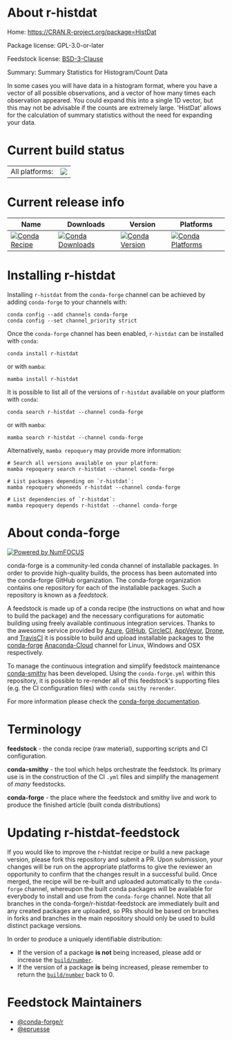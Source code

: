 About r-histdat
===============

Home: https://CRAN.R-project.org/package=HistDat

Package license: GPL-3.0-or-later

Feedstock license: [BSD-3-Clause](https://github.com/conda-forge/r-histdat-feedstock/blob/main/LICENSE.txt)

Summary: Summary Statistics for Histogram/Count Data

In some cases you will have data in a histogram format, where you have a vector of all possible observations, and a vector of how many times each observation appeared.  You could expand this into a single 1D vector, but this may not be advisable if the counts are extremely large. 'HistDat' allows for the calculation of summary statistics without the need for expanding your data.

Current build status
====================


<table><tr><td>All platforms:</td>
    <td>
      <a href="https://dev.azure.com/conda-forge/feedstock-builds/_build/latest?definitionId=14308&branchName=main">
        <img src="https://dev.azure.com/conda-forge/feedstock-builds/_apis/build/status/r-histdat-feedstock?branchName=main">
      </a>
    </td>
  </tr>
</table>

Current release info
====================

| Name | Downloads | Version | Platforms |
| --- | --- | --- | --- |
| [![Conda Recipe](https://img.shields.io/badge/recipe-r--histdat-green.svg)](https://anaconda.org/conda-forge/r-histdat) | [![Conda Downloads](https://img.shields.io/conda/dn/conda-forge/r-histdat.svg)](https://anaconda.org/conda-forge/r-histdat) | [![Conda Version](https://img.shields.io/conda/vn/conda-forge/r-histdat.svg)](https://anaconda.org/conda-forge/r-histdat) | [![Conda Platforms](https://img.shields.io/conda/pn/conda-forge/r-histdat.svg)](https://anaconda.org/conda-forge/r-histdat) |

Installing r-histdat
====================

Installing `r-histdat` from the `conda-forge` channel can be achieved by adding `conda-forge` to your channels with:

```
conda config --add channels conda-forge
conda config --set channel_priority strict
```

Once the `conda-forge` channel has been enabled, `r-histdat` can be installed with `conda`:

```
conda install r-histdat
```

or with `mamba`:

```
mamba install r-histdat
```

It is possible to list all of the versions of `r-histdat` available on your platform with `conda`:

```
conda search r-histdat --channel conda-forge
```

or with `mamba`:

```
mamba search r-histdat --channel conda-forge
```

Alternatively, `mamba repoquery` may provide more information:

```
# Search all versions available on your platform:
mamba repoquery search r-histdat --channel conda-forge

# List packages depending on `r-histdat`:
mamba repoquery whoneeds r-histdat --channel conda-forge

# List dependencies of `r-histdat`:
mamba repoquery depends r-histdat --channel conda-forge
```


About conda-forge
=================

[![Powered by
NumFOCUS](https://img.shields.io/badge/powered%20by-NumFOCUS-orange.svg?style=flat&colorA=E1523D&colorB=007D8A)](https://numfocus.org)

conda-forge is a community-led conda channel of installable packages.
In order to provide high-quality builds, the process has been automated into the
conda-forge GitHub organization. The conda-forge organization contains one repository
for each of the installable packages. Such a repository is known as a *feedstock*.

A feedstock is made up of a conda recipe (the instructions on what and how to build
the package) and the necessary configurations for automatic building using freely
available continuous integration services. Thanks to the awesome service provided by
[Azure](https://azure.microsoft.com/en-us/services/devops/), [GitHub](https://github.com/),
[CircleCI](https://circleci.com/), [AppVeyor](https://www.appveyor.com/),
[Drone](https://cloud.drone.io/welcome), and [TravisCI](https://travis-ci.com/)
it is possible to build and upload installable packages to the
[conda-forge](https://anaconda.org/conda-forge) [Anaconda-Cloud](https://anaconda.org/)
channel for Linux, Windows and OSX respectively.

To manage the continuous integration and simplify feedstock maintenance
[conda-smithy](https://github.com/conda-forge/conda-smithy) has been developed.
Using the ``conda-forge.yml`` within this repository, it is possible to re-render all of
this feedstock's supporting files (e.g. the CI configuration files) with ``conda smithy rerender``.

For more information please check the [conda-forge documentation](https://conda-forge.org/docs/).

Terminology
===========

**feedstock** - the conda recipe (raw material), supporting scripts and CI configuration.

**conda-smithy** - the tool which helps orchestrate the feedstock.
                   Its primary use is in the construction of the CI ``.yml`` files
                   and simplify the management of *many* feedstocks.

**conda-forge** - the place where the feedstock and smithy live and work to
                  produce the finished article (built conda distributions)


Updating r-histdat-feedstock
============================

If you would like to improve the r-histdat recipe or build a new
package version, please fork this repository and submit a PR. Upon submission,
your changes will be run on the appropriate platforms to give the reviewer an
opportunity to confirm that the changes result in a successful build. Once
merged, the recipe will be re-built and uploaded automatically to the
`conda-forge` channel, whereupon the built conda packages will be available for
everybody to install and use from the `conda-forge` channel.
Note that all branches in the conda-forge/r-histdat-feedstock are
immediately built and any created packages are uploaded, so PRs should be based
on branches in forks and branches in the main repository should only be used to
build distinct package versions.

In order to produce a uniquely identifiable distribution:
 * If the version of a package **is not** being increased, please add or increase
   the [``build/number``](https://docs.conda.io/projects/conda-build/en/latest/resources/define-metadata.html#build-number-and-string).
 * If the version of a package **is** being increased, please remember to return
   the [``build/number``](https://docs.conda.io/projects/conda-build/en/latest/resources/define-metadata.html#build-number-and-string)
   back to 0.

Feedstock Maintainers
=====================

* [@conda-forge/r](https://github.com/conda-forge/r/)
* [@epruesse](https://github.com/epruesse/)

